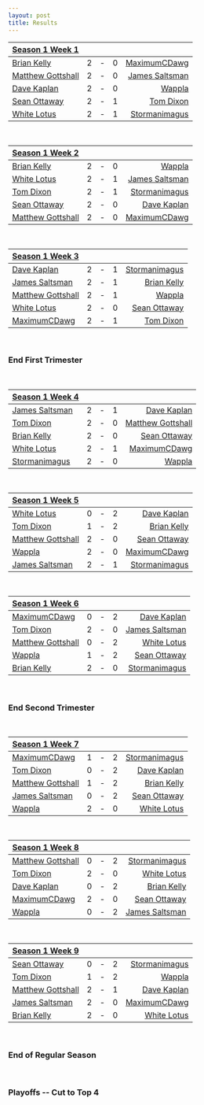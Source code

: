 ```yaml
---
layout: post
title: Results
---
```





| <a href="{{ site.baseurl }}/Weeks/1" class="black">Season 1 Week 1</a> |   |   |   |   |
| :--- |:---:|:---:|:---:|---:|
| [Brian Kelly](/BK1-Dragonlord-Mentor-Control)  | 2 | - | 0 | [MaximumCDawg](/MCD1-Dark-Times)
| [Matthew Gottshall](/MG1-Mono-Blue-Control) | 2 | - | 0 | [James Saltsman](/JGS1-Stax) |
| [Dave Kaplan](/DK1-UR-Delver)  | 2 | - | 0 | [Wappla](/W1-URg-Delver) |
| [Sean Ottaway](/SO1-Oath) | 2 | - | 1 | [Tom Dixon](/TD1-Landstill) |
| [White Lotus](/WL1-Jeskai-Gush-Control) | 2 | - | 1 | [Stormanimagus](/ST1-Stone-Cold-Humans) |

<br />

|  <a href="{{ site.baseurl }}/Weeks/2" class="black">Season 1 Week 2</a> |   |   |   |   |
| :--- |:---:|:---:|:---:|---:|
| [Brian Kelly](/BK1-Dragonlord-Mentor-Control)  | 2 | - | 0 | [Wappla](/W1-URg-Delver) |
| [White Lotus](/WL1-Jeskai-Gush-Control) | 2 | - | 1 | [James Saltsman](/JGS1-Stax) |
| [Tom Dixon](/TD1-Landstill) | 2 | - | 1 | [Stormanimagus](/ST1-Stone-Cold-Humans) |
| [Sean Ottaway](/SO1-Oath) | 2 | - | 0 | [Dave Kaplan](/DK1-UR-Delver) |
| [Matthew Gottshall](/MG1-Mono-Blue-Control) | 2 | - | 0 |  [MaximumCDawg](/MCD1-Dark-Times) |

<br />

|  <a href="{{ site.baseurl }}/Weeks/3" class="black">Season 1 Week 3</a> |   |   |   |   |
| :--- |:---:|:---:|:---:|---:|
| [Dave Kaplan](/DK1-UR-Delver) | 2 | - | 1 | [Stormanimagus](/ST1-Stone-Cold-Humans) |
| [James Saltsman](/JGS1-Stax) | 2 | - | 1 | [Brian Kelly](/BK1-Dragonlord-Mentor-Control) |
| [Matthew Gottshall](/MG1-Mono-Blue-Control) | 2 | - | 1 |  [Wappla](/W1-URg-Delver) |
| [White Lotus](/WL1-Jeskai-Gush-Control) | 2 | - | 0 | [Sean Ottaway](/SO1-Oath) |
| [MaximumCDawg](/MCD1-Dark-Times) | 2 | - | 1 | [Tom Dixon](/TD1-Landstill) |

<br />

### End First Trimester
<br />


|  <a href="{{ site.baseurl }}/Weeks/4" class="black">Season 1 Week 4</a> |   |   |   |   |
| :--- |:---:|:---:|:---:|---:|
| [James Saltsman](/JGS2-Martello-Shops) | 2 | - | 1 | [Dave Kaplan](/DK2-UR-Delver)|
| [Tom Dixon](/TD2-Dredge) | 2 | - | 0 | [Matthew Gottshall](/MG2-UR-Delver) |
| [Brian Kelly](/BK2-Dragonlord-Oath) | 2 | - | 0 | [Sean Ottaway](/SO2-Punishing-Dack) |
| [White Lotus](/WL2-Neo-Academy) | 2 | - | 1 | [MaximumCDawg](/MCD2-The-White-Gate) |
| [Stormanimagus](/ST2-California-Shops) | 2 | - | 0 | [Wappla](/W2-Esper-Dragons) |


<br />

|  <a href="{{ site.baseurl }}/Weeks/5" class="black">Season 1 Week 5</a> |   |   |   |   |
| :--- |:---:|:---:|:---:|---:|
| [White Lotus](/WL2-Neo-Academy) | 0 | - | 2 | [Dave Kaplan](/DK2-UR-Delver) |
| [Tom Dixon](/TD2-Dredge) | 1 | - | 2 | [Brian Kelly](/BK2-Dragonlord-Oath) |
| [Matthew Gottshall](/MG2-UR-Delver) | 2 | - | 0 | [Sean Ottaway](/SO2-Punishing-Dack) |
| [Wappla](/W2-Esper-Dragons)  | 2 | - | 0 | [MaximumCDawg](/MCD2-The-White-Gate) |
| [James Saltsman](/JGS2-Stax) | 2 | - | 1 | [Stormanimagus](/ST2-California-Shops) |

<br />

|  <a href="{{ site.baseurl }}/Weeks/6" class="black">Season 1 Week 6</a>  |   |   |   |   |
| :--- |:---:|:---:|:---:|---:|
| [MaximumCDawg](/MCD2-The-White-Gate) | 0 | - | 2 | [Dave Kaplan](/DK2-UR-Delver) |
| [Tom Dixon](/TD2-Dredge) | 2 | - | 0 | [James Saltsman](/JGS2-Stax) |
| [Matthew Gottshall](/MG2-UR-Delver) | 0 | - | 2 | [White Lotus](/WL2-Neo-Academy) |
| [Wappla](/W2-Esper-Dragons) | 1 | - | 2 | [Sean Ottaway](/SO2-Punishing-Dack) |
| [Brian Kelly](/BK2-Dragonlord-Oath) | 2 | - | 0 | [Stormanimagus](/ST2-California-Shops) |

<br />

### End Second Trimester
<br />

|  <a href="{{ site.baseurl }}/Weeks/7" class="black">Season 1 Week 7</a> |   |   |   |   |
| --- |:---:|:---:|:---:|---:|
| [MaximumCDawg](/MCD3-Chain-Combo) | 1 | - | 2 | [Stormanimagus](/ST3-Mentor) |
| [Tom Dixon](/TD3-Martello-Shops) | 0 | - | 2 | [Dave Kaplan](/DK3-Frobots) |
| [Matthew Gottshall](/MG3-Crime-City-Vault) | 1 | - | 2 | [Brian Kelly](/BK3-Armored-Dragon) |
| [James Saltsman](/JGS3-Terra-Nova)  | 0 | - | 2 | [Sean Ottaway](/SO3-Thanks-Artifacts) |
| [Wappla](/W3-Terra-Nova) | 2 | - | 0 | [White Lotus](/WL3-Burning-Oath) |


<br />

|  <a href="{{ site.baseurl }}/Weeks/8" class="black">Season 1 Week 8</a> |   |   |   |   |
| --- |:---:|:---:|:---:|---:|
| [Matthew Gottshall](/MG3-Crime-City-Vault) | 0 | - | 2 | [Stormanimagus](/ST3-Mentor) |
| [Tom Dixon](/TD3-Martello-Shops)| 2 | - | 0 | [White Lotus](/WL3-Burning-Oath) |
| [Dave Kaplan](/DK3-Frobots) | 0 | - | 2 | [Brian Kelly](/BK3-Armored-Dragon) |
| [MaximumCDawg](/MCD3-Chain-Combo) | 2 | - | 0 | [Sean Ottaway](/SO3-Thanks-Artifacts) |
| [Wappla](/W3-Terra-Nova) | 0 | - | 2 | [James Saltsman](/JGS3-Terra-Nova) |

<br />

|  <a href="{{ site.baseurl }}/Weeks/9" class="black">Season 1 Week 9</a> |   |   |   |   |
| --- |:---:|:---:|:---:|---:|
| [Sean Ottaway](/SO3-Thanks-Artifacts) | 0 | - | 2 | [Stormanimagus](/ST3-Mentor) |
| [Tom Dixon](/TD3-Martello-Shops) | 1 | - | 2 | [Wappla](/W3-Terra-Nova) |
| [Matthew Gottshall](/MG3-Crime-City-Vault) | 2 | - | 1 | [Dave Kaplan](/DK3-Frobots) |
| [James Saltsman](/JGS3-Terra-Nova) | 2 | - | 0 | [MaximumCDawg](/MCD3-Chain-Combo) |
| [Brian Kelly](/BK3-Armored-Dragon) | 2 | - | 0 | [White Lotus](/WL3-Burning-Oath) |

<br />

### End of Regular Season
<br />

### Playoffs -- Cut to Top 4



